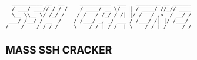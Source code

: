  <pre>
  __________ __  __     __________  ___   ________ __ __________
  / ___/ ___// / / /    / ____/ __ \/   | / ____/ //_// ____/ __ \
  \__ \\__ \/ /_/ /    / /   / /_/ / /| |/ /   / ,<  / __/ / /_/ /
 ___/ /__/ / __  /    / /___/ _, _/ ___ / /___/ /| |/ /___/ _, _/
/____/____/_/ /_/     \____/_/ |_/_/  |_\____/_/ |_/_____/_/ |_| 
</pre>

<h1> MASS SSH CRACKER </h1>
